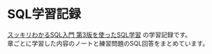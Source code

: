 # SQL学習記録
[スッキリわかるSQL入門 第3版を使ったSQL学習](https://book.impress.co.jp/books/1121101090) の学習記録です。  
章ごとに学習した内容のノートと練習問題のSQL回答をまとめています。
